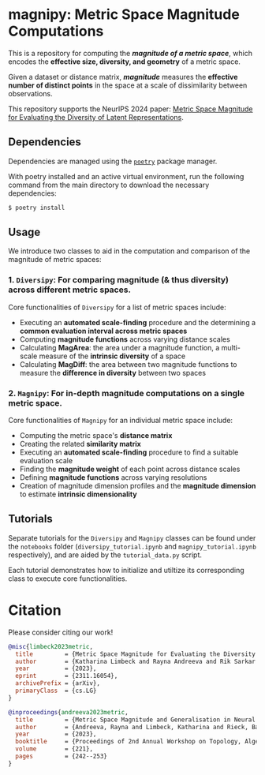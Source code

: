 # magnipy: Metric Space Magnitude Computations

This is a repository for computing the **_magnitude of a metric space_**, which encodes the **effective size, diversity, and geometry** of a metric space.  

Given a dataset or distance matrix, **_magnitude_** measures the **effective number of distinct points** in the space at a scale of dissimilarity between observations.

This repository supports the NeurIPS 2024 paper: [Metric Space Magnitude for Evaluating the Diversity of Latent Representations](https://arxiv.org/abs/2311.16054).

## Dependencies

Dependencies are managed using the [`poetry`](https://python-poetry.org) package manager.

With poetry installed and an active virtual environment, run the following command from the main directory to download the necessary dependencies:

```python
$ poetry install
```

## Usage

We introduce two classes to aid in the computation and comparison of the magnitude of metric spaces:

### 1. `Diversipy`: For comparing magnitude (& thus diversity) across different metric spaces.

Core functionalities of `Diversipy` for a list of metric spaces include: 
- Executing an **automated scale-finding** procedure and the determining a **common evaluation interval across metric spaces**
- Computing **magnitude functions** across varying distance scales
- Calculating **MagArea**: the area under a magnitude function, a multi-scale measure of the **intrinsic diversity** of a space
- Calculating **MagDiff**: the area between two magnitude functions to measure the **difference in diversity** between two spaces


### 2. `Magnipy`: For in-depth magnitude computations on a single metric space.

Core functionalities of `Magnipy` for an individual metric space include:  
- Computing the metric space's **distance matrix**
- Creating the related **similarity matrix**
- Executing an **automated scale-finding** procedure to find a suitable evaluation scale
- Finding the **magnitude weight** of each point across distance scales
- Defining **magnitude functions** across varying resolutions
- Creation of magnitude dimension profiles and the **magnitude dimension** to estimate **intrinsic dimensionality**


## Tutorials

Separate tutorials for the `Diversipy` and `Magnipy` classes can be found under the `notebooks` folder (`diversipy_tutorial.ipynb` and `magnipy_tutorial.ipynb` respectively), and are aided by the `tutorial_data.py` script.

Each tutorial demonstrates how to initialize and utiltize its corresponding class to execute core functionalities.

# Citation
Please consider citing our work!

```bibtex
@misc{limbeck2023metric,
  title         = {Metric Space Magnitude for Evaluating the Diversity of Latent Representations}, 
  author        = {Katharina Limbeck and Rayna Andreeva and Rik Sarkar and Bastian Rieck},
  year          = {2023},
  eprint        = {2311.16054},
  archivePrefix = {arXiv},
  primaryClass  = {cs.LG}
}

@inproceedings{andreeva2023metric,
  title         = {Metric Space Magnitude and Generalisation in Neural Networks},
  author        = {Andreeva, Rayna and Limbeck, Katharina and Rieck, Bastian and Sarkar, Rik},
  year          = {2023},
  booktitle     = {Proceedings of 2nd Annual Workshop on Topology, Algebra, and Geometry in Machine Learning~(TAG-ML)},
  volume        = {221},
  pages         = {242--253}
}
```
